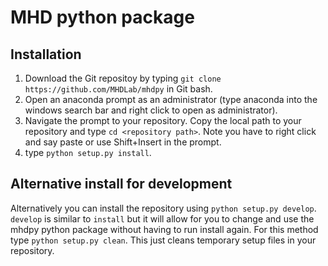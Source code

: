 # MHD python package

## Installation
1. Download the Git repositoy by typing `git clone https://github.com/MHDLab/mhdpy` in Git bash.
2. Open an anaconda prompt as an administrator (type anaconda into the windows search bar and right click to open as administrator). 
3. Navigate the prompt to your repository. Copy the local path to your repository and type `cd <repository path>`. Note you have to right click and say paste or use Shift+Insert in the prompt. 
4. type `python setup.py install`. 

## Alternative install for development

Alternatively you can install the repository using `python setup.py develop`. `develop` is similar to `install` but it will allow for you to change and use the mhdpy python package without having to run install again.  For this method type `python setup.py clean`.  This just cleans temporary setup files in your repository. 
